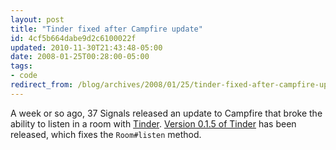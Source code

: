 ```yaml
---
layout: post
title: "Tinder fixed after Campfire update"
id: 4cf5b664dabe9d2c6100022f
updated: 2010-11-30T21:43:48-05:00
date: 2008-01-25T00:28:00-05:00
tags:
- code
redirect_from: /blog/archives/2008/01/25/tinder-fixed-after-campfire-update/
---
```


A week or so ago, 37 Signals released an update to Campfire that broke the ability to listen in a room with [Tinder](http://tinder.rubyforge.org). [Version 0.1.5 of Tinder](http://rubyforge.org/frs/?group_id=2922&release_id=18490) has been released, which fixes the `Room#listen` method.
